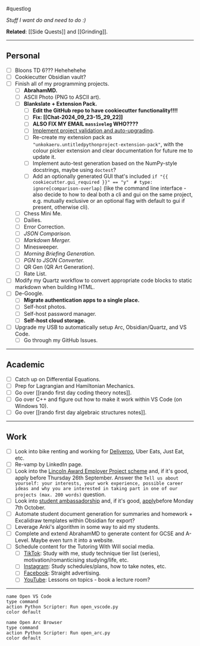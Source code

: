 #questlog 

*Stuff I want do and need to do :)*

**Related**: [[Side Quests]] and [[Grinding]].

---
## Personal

- [ ] Bloons TD 6??? Hehehehehe
- [ ] Cookiecutter Obsidian vault?
- [ ] Finish all of my programming projects.
	- [ ] **AbrahamMD.**
	- [ ] ASCII Photo (PNG to ASCII art).
	- [ ] **Blankslate + Extension Pack.**
		- [ ] **Edit the GitHub repo to have cookiecutter functionality!!!!**
		- [ ] **Fix: [[Chat-2024_09_23-15_29_22]]**
		- [ ] **ALSO FIX MY EMAIL `massiveleg` WHO????**
		- [ ] [Implement project validation and auto-upgrading](https://cruft.github.io/cruft/).
		- [ ] Re-create my extension pack as `"unkokaeru.untitledpythonproject-extension-pack"`, with the colour picker extension and clear documentation for future me to update it.
		- [ ] Implement auto-test generation based on the NumPy-style docstrings, maybe using `doctest`?
		- [ ] Add an optionally generated GUI that's included `if "{{ cookiecutter.gui_required }}" == "y"  # type: ignore[comparison-overlap]` (like the command line interface - also decide to how to deal both a cli and gui on the same project, e.g. mutually exclusive or an optional flag with default to gui if present, otherwise cli).
	- [ ] Chess Mini Me.
	- [ ] Dailies.
	- [ ] Error Correction.
	- [ ] *JSON Comparison.*
	- [ ] *Markdown Merger.*
	- [ ] Minesweeper.
	- [ ] *Morning Briefing Generation.*
	- [ ] *PGN to JSON Converter.*
	- [ ] QR Gen (QR Art Generation).
	- [ ] Rate List.
- [ ] Modify my Quartz workflow to convert appropriate code blocks to static markdown when building HTML.
- [ ] De-Google.
	- [ ] **Migrate authentication apps to a single place.**
	- [ ] Self-host photos.
	- [ ] Self-host password manager.
	- [ ] **Self-host cloud storage.**
- [ ] Upgrade my USB to automatically setup Arc, Obsidian/Quartz, and VS Code.
	- [ ] Go through my GitHub Issues.

---
## Academic

- [ ] Catch up on Differential Equations.
- [ ] Prep for Lagrangian and Hamiltonian Mechanics.
- [ ] Go over [[rando first day coding theory notes]].
- [ ] Go over C++ and figure out how to make it work within VS Code (on Windows 10).
- [ ] Go over [[rando first day algebraic structures notes]].

---
## Work

- [ ] Look into bike renting and working for [Deliveroo](https://rider.deliveroo.co.uk/hub/applicant), Uber Eats, Just Eat, etc.
- [ ] Re-vamp by LinkedIn page.
- [ ] Look into the [Lincoln Award Employer Project scheme](http://xy2p6.mjt.lu/lnk/AUcAAFAPGDEAAAA0uUgAAE4I5fMAAAAAebUAAk7ZABf-zgBm8QYic6RECDWxQnSfUPSCGP2BlAAXeqI/3/RcKhnn68s5onZeFzsoG3NA/aHR0cHM6Ly9hcHAub25saW5lc3VydmV5cy5qaXNjLmFjLnVrL3MvbGluY29sbi9saW5jb2xuLWF3YXJkLWVtcGxveWVyLXByb2plY3QtYXBwbGljYXRpb24tMjAyNC0yNS1zZW1lc3Rlci1h) and, if it's good, apply before Thursday 26th September. Answer the `Tell us about yourself: your interests, your work experience, possible career ideas and why you are interested in taking part in one of our projects (max. 200 words)` question.
- [ ] Look into [student ambassadorship](https://www.lincoln.ac.uk/media/responsive2017/Student,Ambassador,JD,,Responsibilities,2024,.pdf) and, if it's good, [apply](https://forms.office.com/e/3DgQj1aNND)before Monday 7th October.
- [ ] Automate student document generation for summaries and homework + Excalidraw templates within Obsidian for export?
- [ ] Leverage Anki's algorithm in some way to aid my students.
- [ ] Complete and extend AbrahamMD to generate content for GCSE and A-Level. Maybe even turn it into a website.
- [ ] Schedule content for the Tutoring With Will social media.
	- [ ] [TikTok](https://www.tiktok.com/@tutoringwithwill): Study with me, study technique tier list (series), motivation/romanticising studying/life, etc.
	- [ ] [Instagram](https://www.instagram.com/tutoringwithwill): Study schedules/plans, how to take notes, etc.
	- [ ] [Facebook](https://www.facebook.com/tutoringwithwill): Straight advertising.
	- [ ] [YouTube](https://www.youtube.com/@tutoringwithwill): Lessons on topics - book a lecture room?

---

```button
name Open VS Code
type command
action Python Scripter: Run open_vscode.py
color default
```

```button
name Open Arc Browser
type command
action Python Scripter: Run open_arc.py
color default
```
